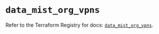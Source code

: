 # `data_mist_org_vpns`

Refer to the Terraform Registry for docs: [`data_mist_org_vpns`](https://registry.terraform.io/providers/juniper/mist/0.6.0/docs/data-sources/org_vpns).
